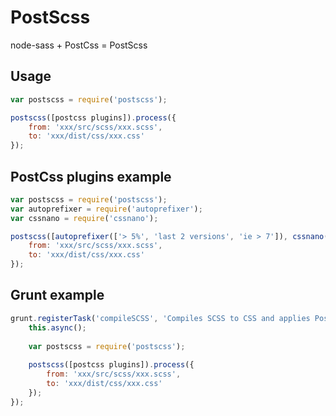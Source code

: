 # PostScss
node-sass +  PostCss = PostScss

## Usage
```js
var postscss = require('postscss');

postscss([postcss plugins]).process({
	from: 'xxx/src/scss/xxx.scss',
	to: 'xxx/dist/css/xxx.css'
});
```
## PostCss plugins example
```js
var postscss = require('postscss');
var autoprefixer = require('autoprefixer');
var cssnano = require('cssnano');

postscss([autoprefixer(['> 5%', 'last 2 versions', 'ie > 7']), cssnano()]).process({
	from: 'xxx/src/scss/xxx.scss',
	to: 'xxx/dist/css/xxx.css'
});
```
## Grunt example
```js
grunt.registerTask('compileSCSS', 'Compiles SCSS to CSS and applies PostCSS plugins.', function () {
	this.async();
	
	var postscss = require('postscss');
	
	postscss([postcss plugins]).process({
		from: 'xxx/src/scss/xxx.scss',
		to: 'xxx/dist/css/xxx.css'
	});
});
```
